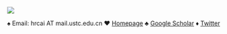 <!-- ### Hi, I am RainbowRui -->

![](https://github-readme-stats-git-master-rstaa-rickstaa.vercel.app/api?username=RainbowRui&hide=contribs,issues&show_icons=true&include_all_commits=true&count_private=true&role=OWNER,ORGANIZATION_MEMBER,COLLABORATOR&theme=solarized-light)
<!-- ![](https://github-readme-stats-one-bice.vercel.app/api?username=RainbowRui&show_icons=true&include_all_commits=true&count_private=true&role=OWNER,ORGANIZATION_MEMBER,COLLABORATOR&theme=solarized-light) -->
<!-- ![](https://github-readme-stats.vercel.app/api?username=RainbowRui&show_icons=true&count_private=true&theme=solarized-light) -->
<!-- ![](https://github-readme-stats.vercel.app/api/top-langs/?username=RainbowRui&theme=solarized-light&hide=javascript,html,css) -->

:spades: Email: hrcai AT mail.ustc.edu.cn :hearts: [Homepage](https://rainbowrui.github.io/) :clubs: [Google Scholar](https://scholar.google.com/citations?user=fqoe18wAAAAJ&hl=en) :diamonds: [Twitter](https://twitter.com/HongruiCai)
